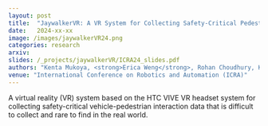 ```yaml
---
layout: post
title:  "JaywalkerVR: A VR System for Collecting Safety-Critical Pedestrian-Vehicle Interactions"
date:   2024-xx-xx
image: /images/jaywalkerVR24.png
categories: research
arxiv: 
slides: /_projects/jaywalkerVR/ICRA24_slides.pdf
authors: "Kenta Mukoya, <strong>Erica Weng</strong>, Rohan Choudhury, Kris Kitani"
venue: "International Conference on Robotics and Automation (ICRA)"
---
```

A virtual reality (VR) system based on the HTC VIVE VR headset system for collecting safety-critical vehicle-pedestrian interaction data that is difficult to collect and rare to find in the real world.
